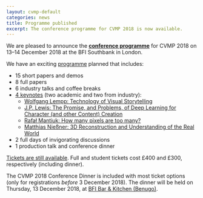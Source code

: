 ```yaml
---
layout: cvmp-default
categories: news
title: Programme published
excerpt: The conference programme for CVMP 2018 is now available.
---
```


We are pleased to announce the [**conference programme**]({{site.baseurl}}/programme/) for CVMP 2018 on 13–14 December 2018 at the BFI Southbank in London.

We have an exciting [programme]({{site.baseurl}}/programme/) planned that includes:
* 15 short papers and demos
* 8 full papers
* 6 industry talks and coffee breaks
* [4 keynotes]({{site.baseurl}}/keynotes/) (two academic and two from industry):
  * [Wolfgang Lempp: Technology of Visual Storytelling]({{site.baseurl}}/keynotes/#WL)
  * [J.P. Lewis: The Promise, and Problems, of Deep Learning for Character (and other Content) Creation]({{site.baseurl}}/keynotes/#JPL)
  * [Rafał Mantiuk: How many pixels are too many?]({{site.baseurl}}/keynotes/#RM)
  * [Matthias Nießner: 3D Reconstruction and Understanding of the Real World]({{site.baseurl}}/keynotes/#WL)
* 2 full days of invigorating discussions
* 1 production talk and conference dinner

[Tickets are still available]({{site.baseurl}}/registration/).
Full and student tickets cost £400 and £300, respectively (including dinner).

The CVMP 2018 Conference Dinner is included with most ticket options (only for registrations *before* 3 December 2018). The dinner will be held on Thursday, 13 December 2018, at [BFI Bar & Kitchen (Benugo)](https://www.benugo.com/restaurants/bfi-bar-kitchen).
